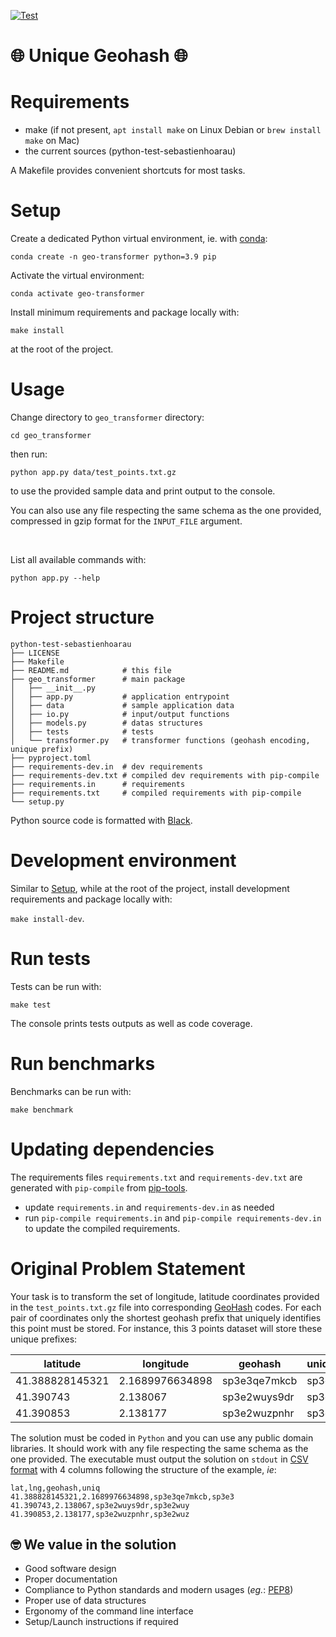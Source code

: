 [![Test](https://github.com/StuartHiring/python-test-sebastienhoarau/actions/workflows/test.yml/badge.svg)](https://github.com/StuartHiring/python-test-sebastienhoarau/actions/workflows/test.yml)

:globe_with_meridians: Unique Geohash :globe_with_meridians:
===

# Requirements

* make (if not present, `apt install make` on Linux Debian or `brew install make` on Mac)
* the current sources (python-test-sebastienhoarau)

A Makefile provides convenient shortcuts for most tasks.

# Setup

Create a dedicated Python virtual environment, ie. with [conda](https://docs.conda.io/en/latest/miniconda.html):

    conda create -n geo-transformer python=3.9 pip

Activate the virtual environment:

    conda activate geo-transformer

Install minimum requirements and package locally with:

    make install

at the root of the project.

# Usage

Change directory to `geo_transformer` directory:

    cd geo_transformer

then run:

    python app.py data/test_points.txt.gz

to use the provided sample data and print output to the console.

You can also use any file respecting the same schema as the one provided, compressed in gzip format for the `INPUT_FILE` argument.

<br/>

List all available commands with:

    python app.py --help

# Project structure

```
python-test-sebastienhoarau
├── LICENSE
├── Makefile
├── README.md            # this file
├── geo_transformer      # main package
│   ├── __init__.py
│   ├── app.py           # application entrypoint
│   ├── data             # sample application data
│   ├── io.py            # input/output functions
│   ├── models.py        # datas structures
│   ├── tests            # tests
│   └── transformer.py   # transformer functions (geohash encoding, unique prefix)
├── pyproject.toml
├── requirements-dev.in  # dev requirements
├── requirements-dev.txt # compiled dev requirements with pip-compile
├── requirements.in      # requirements
├── requirements.txt     # compiled requirements with pip-compile
└── setup.py
```

Python source code is formatted with [Black](https://github.com/psf/black).

# Development environment

Similar to [Setup](#setup), while at the root of the project, install development requirements and package locally with:

`make install-dev`.

# Run tests

Tests can be run with:

`make test`

The console prints tests outputs as well as code coverage.

# Run benchmarks

Benchmarks can be run with:

`make benchmark`

# Updating dependencies

The requirements files `requirements.txt` and `requirements-dev.txt` are generated with `pip-compile` from [pip-tools](https://github.com/jazzband/pip-tools). 

* update `requirements.in` and `requirements-dev.in` as needed
* run `pip-compile requirements.in` and `pip-compile requirements-dev.in` to update the compiled requirements.

# Original Problem Statement

Your task is to transform the set of longitude, latitude coordinates provided in the `test_points.txt.gz` file
into corresponding [GeoHash](https://en.wikipedia.org/wiki/Geohash) codes.
For each pair of coordinates only the shortest geohash prefix that uniquely identifies this point must be stored.
For instance, this 3 points dataset will store these unique prefixes:

|latitude        | longitude       | geohash      | unique_prefix |
|----------------|-----------------|--------------|---------------|
|41.388828145321 | 2.1689976634898 | sp3e3qe7mkcb | sp3e3         |
|41.390743       | 2.138067        | sp3e2wuys9dr | sp3e2wuy      |
|41.390853       | 2.138177        | sp3e2wuzpnhr | sp3e2wuz      |

The solution must be coded in `Python` and you can use any public domain libraries.
It should work with any file respecting the same schema as the one provided.
The executable must output the solution on `stdout` in [CSV format](https://tools.ietf.org/html/rfc4180)
with 4 columns following the structure of the example, *ie*:

```csv
lat,lng,geohash,uniq
41.388828145321,2.1689976634898,sp3e3qe7mkcb,sp3e3
41.390743,2.138067,sp3e2wuys9dr,sp3e2wuy
41.390853,2.138177,sp3e2wuzpnhr,sp3e2wuz
```

## :nerd_face: We value in the solution

- Good software design
- Proper documentation
- Compliance to Python standards and modern usages (*eg.*: [PEP8](https://www.python.org/dev/peps/pep-0008/))
- Proper use of data structures
- Ergonomy of the command line interface
- Setup/Launch instructions if required
